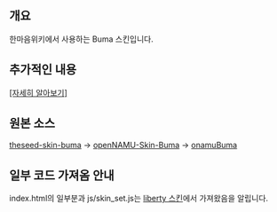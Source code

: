 ## 개요
한마음위키에서 사용하는 Buma 스킨입니다.

## 추가적인 내용
[[자세히 알아보기]](https://wiki.gwangtori.com/w/Buma)

## 원본 소스
[theseed-skin-buma](https://github.com/LiteHell/theseed-skin-buma) → [openNAMU-Skin-Buma](https://github.com/openNAMU/openNAMU-Skin-Buma) → [onamuBuma](https://github.com/TZNT/onamuBuma)

## 일부 코드 가져옴 안내
index.html의 일부분과 js/skin_set.js는 [liberty 스킨](https://github.com/onemindwiki/Liberty-skin)에서 가져왔음을 알립니다.
